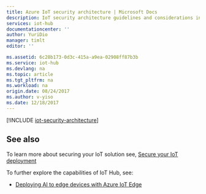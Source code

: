 ```yaml
---
title: Azure IoT security architecture | Microsoft Docs
description: IoT security architecture guidelines and considerations including threat modeling.
services: iot-hub
documentationcenter: ''
author: YuriDio
manager: timlt
editor: ''

ms.assetid: 6c28b173-0d3c-415a-a9ea-02908ff87b3b
ms.service: iot-hub
ms.devlang: na
ms.topic: article
ms.tgt_pltfrm: na
ms.workload: na
origin.date: 08/24/2017
ms.author: v-yiso
ms.date: 12/18/2017
---
```


[!INCLUDE [iot-security-architecture](../../includes/iot-security-architecture.md)]

## See also

To learn more about securing your IoT solution see, [Secure your IoT deployment][lnk-security-deployment]

To further explore the capabilities of IoT Hub, see:

* [Deploying AI to edge devices with Azure IoT Edge][lnk-iotedge]

[lnk-security-deployment]: ./iot-hub-security-deployment.md

[lnk-iotedge]: ./iot-hub-linux-iot-edge-simulated-device.md


<!--Update_Description:update meta properties only-->